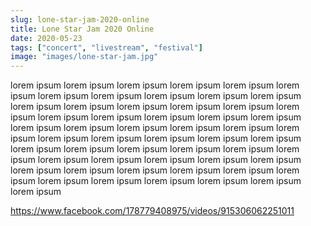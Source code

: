 ```yaml
---
slug: lone-star-jam-2020-online
title: Lone Star Jam 2020 Online
date: 2020-05-23
tags: ["concert", "livestream", "festival"]
image: "images/lone-star-jam.jpg"
---
```


lorem ipsum lorem ipsum lorem ipsum lorem ipsum lorem ipsum lorem ipsum lorem ipsum lorem ipsum lorem ipsum lorem ipsum lorem ipsum lorem ipsum lorem ipsum lorem ipsum lorem ipsum lorem ipsum lorem ipsum lorem ipsum lorem ipsum lorem ipsum lorem ipsum lorem ipsum lorem ipsum lorem ipsum lorem ipsum lorem ipsum lorem ipsum lorem ipsum lorem ipsum lorem ipsum lorem ipsum lorem ipsum lorem ipsum lorem ipsum lorem ipsum lorem ipsum lorem ipsum lorem ipsum lorem ipsum lorem ipsum lorem ipsum lorem ipsum lorem ipsum lorem ipsum lorem ipsum lorem ipsum lorem ipsum lorem ipsum lorem ipsum lorem ipsum lorem ipsum lorem ipsum lorem ipsum lorem ipsum lorem ipsum lorem ipsum

https://www.facebook.com/178779408975/videos/915306062251011
